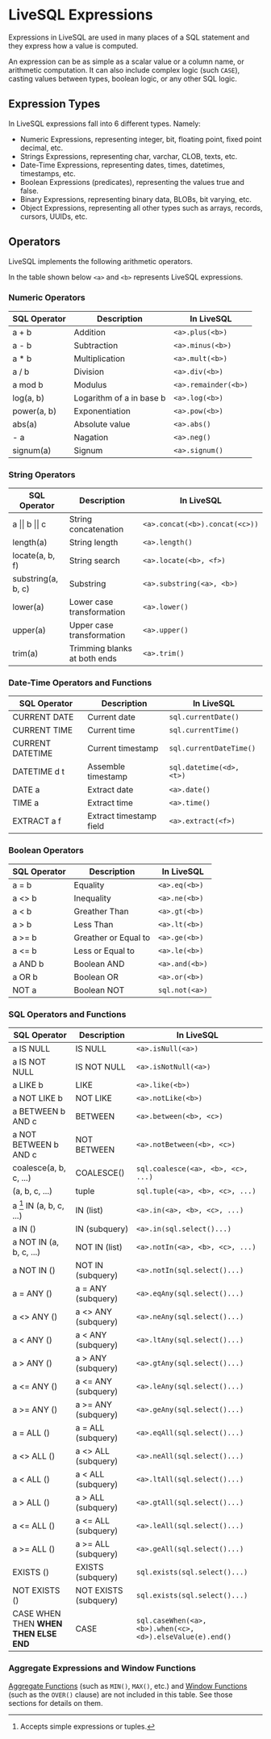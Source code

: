 # LiveSQL Expressions

Expressions in LiveSQL are used in many places of a SQL statement and they express how 
a value is computed.

An expression can be as simple as a scalar value or a column name, or arithmetic
computation. It can also include complex logic (such `CASE`), casting values
between types, boolean logic, or any other SQL logic.


## Expression Types

In LiveSQL expressions fall into 6 different types. Namely:
- Numeric Expressions, representing integer, bit, floating point, fixed point decimal, etc.
- Strings Expressions, representing char, varchar, CLOB, texts, etc.
- Date-Time Expressions, representing dates, times, datetimes, timestamps, etc.
- Boolean Expressions (predicates), representing the values true and false.
- Binary Expressions, representing binary data, BLOBs, bit varying, etc.
- Object Expressions, representing all other types such as arrays, records, cursors, UUIDs, etc.


## Operators

LiveSQL implements the following arithmetic operators.

In the table shown below `<a>` and `<b>` represents LiveSQL expressions.


### Numeric Operators

| SQL Operator | Description | In LiveSQL |
| -- | -- | -- |
| a + b | Addition | `<a>.plus(<b>)` |
| a - b | Subtraction | `<a>.minus(<b>)` |
| a * b | Multiplication | `<a>.mult(<b>)` |
| a / b | Division | `<a>.div(<b>)` |
| a mod b | Modulus | `<a>.remainder(<b>)` |
| log(a, b) | Logarithm of a in base b | `<a>.log(<b>)` |
| power(a, b) | Exponentiation | `<a>.pow(<b>)` |
| abs(a) | Absolute value | `<a>.abs()` |
| - a | Nagation | `<a>.neg()` |
| signum(a) | Signum | `<a>.signum()` |


### String Operators

| SQL Operator | Description | In LiveSQL |
| -- | -- | -- |
| a \|\| b \|\| c | String concatenation | `<a>.concat(<b>).concat(<c>))` |
| length(a) | String length | `<a>.length()` |
| locate(a, b, f) | String search | `<a>.locate(<b>, <f>)` |
| substring(a, b, c) | Substring | `<a>.substring(<a>, <b>)` |
| lower(a) | Lower case transformation | `<a>.lower()` |
| upper(a) | Upper case transformation | `<a>.upper()` |
| trim(a) | Trimming blanks at both ends | `<a>.trim()` |


### Date-Time Operators and Functions

| SQL Operator | Description | In LiveSQL |
| -- | -- | -- |
| CURRENT DATE | Current date | `sql.currentDate()` |
| CURRENT TIME | Current time | `sql.currentTime()` |
| CURRENT DATETIME | Current timestamp | `sql.currentDateTime()` |
| DATETIME d t | Assemble timestamp | `sql.datetime(<d>, <t>)` |
| DATE a | Extract date | `<a>.date()` |
| TIME a | Extract time | `<a>.time()` |
| EXTRACT a f | Extract timestamp field | `<a>.extract(<f>)` |


### Boolean Operators

| SQL Operator | Description | In LiveSQL |
| -- | -- | -- |
| a = b | Equality | `<a>.eq(<b>)` |
| a <> b | Inequality | `<a>.ne(<b>)` |
| a < b | Greather Than | `<a>.gt(<b>)` |
| a > b | Less Than | `<a>.lt(<b>)` |
| a >= b | Greather or Equal to | `<a>.ge(<b>)` |
| a <= b | Less or Equal to | `<a>.le(<b>)` |
| a AND b | Boolean AND | `<a>.and(<b>)` |
| a OR b | Boolean OR | `<a>.or(<b>)` |
| NOT a | Boolean NOT | `sql.not(<a>)` |

### SQL Operators and Functions

| SQL Operator | Description | In LiveSQL |
| -- | -- | -- |
| a IS NULL | IS NULL | `<a>.isNull(<a>)` |
| a IS NOT NULL | IS NOT NULL | `<a>.isNotNull(<a>)` |
| a LIKE b | LIKE | `<a>.like(<b>)` |
| a NOT LIKE b | NOT LIKE | `<a>.notLike(<b>)` |
| a BETWEEN b AND c | BETWEEN | `<a>.between(<b>, <c>)` |
| a NOT BETWEEN b AND c | NOT BETWEEN | `<a>.notBetween(<b>, <c>)` |
| coalesce(a, b, c, ...) | COALESCE() | `sql.coalesce(<a>, <b>, <c>, ...)` |
| (a, b, c, ...) | tuple | `sql.tuple(<a>, <b>, <c>, ...)` |
| a [^1] IN (a, b, c, ...) | IN (list) | `<a>.in(<a>, <b>, <c>, ...)` |
| a IN (<subquery>) | IN (subquery) | `<a>.in(sql.select()...)` |
| a NOT IN (a, b, c, ...) | NOT IN (list) | `<a>.notIn(<a>, <b>, <c>, ...)` |
| a NOT IN (<subquery>) | NOT IN (subquery) | `<a>.notIn(sql.select()...)` |
| a = ANY (<subquery>) | a = ANY (subquery) | `<a>.eqAny(sql.select()...)` |
| a <> ANY (<subquery>) | a <> ANY (subquery) | `<a>.neAny(sql.select()...)` |
| a < ANY (<subquery>) | a < ANY (subquery) | `<a>.ltAny(sql.select()...)` |
| a > ANY (<subquery>) | a > ANY (subquery) | `<a>.gtAny(sql.select()...)` |
| a <= ANY (<subquery>) | a <= ANY (subquery) | `<a>.leAny(sql.select()...)` |
| a >= ANY (<subquery>) | a >= ANY (subquery) | `<a>.geAny(sql.select()...)` |
| a = ALL (<subquery>) | a = ALL (subquery) | `<a>.eqAll(sql.select()...)` |
| a <> ALL (<subquery>) | a <> ALL (subquery) | `<a>.neAll(sql.select()...)` |
| a < ALL (<subquery>) | a < ALL (subquery) | `<a>.ltAll(sql.select()...)` |
| a > ALL (<subquery>) | a > ALL (subquery) | `<a>.gtAll(sql.select()...)` |
| a <= ALL (<subquery>) | a <= ALL (subquery) | `<a>.leAll(sql.select()...)` |
| a >= ALL (<subquery>) | a >= ALL (subquery) | `<a>.geAll(sql.select()...)` |
| EXISTS (<subquery>) | EXISTS (subquery) | `sql.exists(sql.select()...)` |
| NOT EXISTS (<subquery>) | NOT EXISTS (subquery) | `sql.exists(sql.select()...)` |
| CASE WHEN <a> THEN <b> WHEN <c> THEN <d> ELSE <e> END | CASE | `sql.caseWhen(<a>, <b>).when(<c>, <d>).elseValue(e).end()` |

### Aggregate Expressions and Window Functions

[Aggregate Functions](./aggregate-functions.md) (such as `MIN()`, `MAX()`, etc.) and 
[Window Functions](./window-functions.md) (such as the `OVER()` clause) are not included 
in this table. See those sections for details on them.


[^1]: Accepts simple expressions or tuples.




